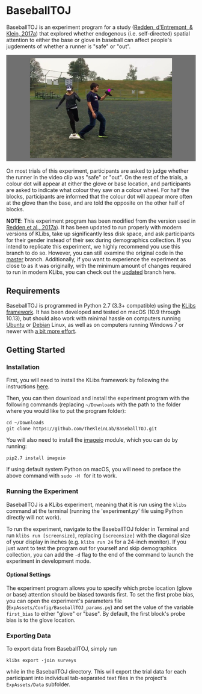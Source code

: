 # BaseballTOJ

BaseballTOJ is an experiment program for a study ([Redden, d'Entremont, & Klein, 2017a](http://dx.doi.org/10.1037/cep0000118)) that explored whether endogenous (i.e. self-directed) spatial attention to either the base or glove in baseball can affect people's jugdements of whether a runner is "safe" or "out". 

![baseball_probetrial](baseball_toj.jpg)

On most trials of this experiment, participants are asked to judge whether the runner in the video clip was "safe" or "out". On the rest of the trials, a colour dot will appear at either the glove or base location, and participants are asked to indicate what colour they saw on a colour wheel. For half the blocks, participants are informed that the colour dot will appear more often at the glove than the base, and are told the opposite on the other half of blocks.

**NOTE**: This experiment program has been modified from the version used in [Redden et al., 2017a](http://dx.doi.org/10.1037/cep0000118)). It has been updated to run properly with modern versions of KLibs, take up significantly less disk space, and ask participants for their gender instead of their sex during demographics collection. If you intend to replicate this experiment, we highly recommend you use this branch to do so. However, you can still examine the original code in the [master](https://github.com/TheKleinLab/BaseballTOJ/tree/master) branch. Additionally, if you want to experience the experiment as close to as it was originally, with the minimum amount of changes required to run in modern KLibs, you can check out the [updated](https://github.com/TheKleinLab/BaseballTOJ/tree/updated) branch here.

## Requirements

BaseballTOJ is programmed in Python 2.7 (3.3+ compatible) using the [KLibs framework](https://github.com/a-hurst/klibs). It has been developed and tested on macOS (10.9 through 10.13), but should also work with minimal hassle on computers running [Ubuntu](https://www.ubuntu.com/download/desktop) or [Debian](https://www.debian.org/distrib/) Linux, as well as on computers running Windows 7 or newer with [a bit more effort](https://github.com/a-hurst/klibs/wiki/Installation-on-Windows).

## Getting Started

### Installation

First, you will need to install the KLibs framework by following the instructions [here](https://github.com/a-hurst/klibs).

Then, you can then download and install the experiment program with the following commands (replacing `~/Downloads` with the path to the folder where you would like to put the program folder):

```
cd ~/Downloads
git clone https://github.com/TheKleinLab/BaseballTOJ.git
```
You will also need to install the [imageio](https://imageio.github.io) module, which you can do by running:

```
pip2.7 install imageio
```
If using default system Python on macOS, you will need to preface the above command with `sudo -H ` for it to work.

### Running the Experiment

BaseballTOJ is a KLibs experiment, meaning that it is run using the `klibs` command at the terminal (running the 'experiment.py' file using Python directly will not work).

To run the experiment, navigate to the BaseballTOJ folder in Terminal and run `klibs run [screensize]`,
replacing `[screensize]` with the diagonal size of your display in inches (e.g. `klibs run 24` for a 24-inch monitor). If you just want to test the program out for yourself and skip demographics collection, you can add the `-d` flag to the end of the command to launch the experiment in development mode.

#### Optional Settings

The experiment program allows you to specify which probe location (glove or base) attention should be biased towards first. To set the first probe bias, you can open the experiment's parameters file (`ExpAssets/Config/BaseballTOJ_params.py`) and set the value of the variable `first_bias` to either "glove" or "base". By default, the first block's probe bias is to the glove location.
 

### Exporting Data

To export data from BaseballTOJ, simply run 

```
klibs export -join surveys
```
while in the BaseballTOJ directory. This will export the trial data for each participant into individual tab-separated text files in the project's `ExpAssets/Data` subfolder.

